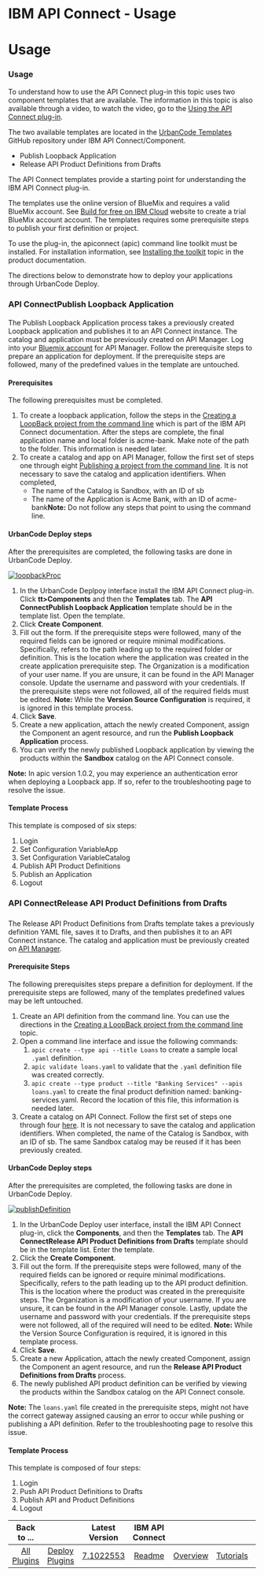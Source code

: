 
IBM API Connect - Usage
=======================

# Usage



### Usage




 


To understand how to use the API Connect plug-in this topic uses two component templates that are available. The information in this topic is also available through a video, to watch the video, go to the [Using the API Connect plug-in](#video-walkthrough). 


The two available templates are located in the [UrbanCode Templates](https://github.com/UrbanCode/Templates-UCD) GitHub repository under IBM API Connect/Component. 


* Publish Loopback Application
* Release API Product Definitions from Drafts


The API Connect templates provide a starting point for understanding the IBM API Connect plug-in. 


The templates use the online version of BlueMix and requires a valid BlueMix account. See [Build for free on IBM Cloud](https://console.ng.bluemix.net/registration/) website to create a trial BlueMix account account. The templates requires some prerequisite steps to publish your first definition or project.


To use the plug-in, the apiconnect (apic) command line toolkit must be installed. For installation information, see [Installing the toolkit](https://www.ibm.com/support/knowledgecenter/SSMNED_5.0.0/com.ibm.apic.toolkit.doc/tapim_cli_install.html) topic in the product documentation.


The directions below to demonstrate how to deploy your applications through UrbanCode Deploy.


### API ConnectPublish Loopback Application


#### 

The Publish Loopback Application process takes a previously created Loopback application and publishes it to an API Connect instance. The catalog and application must be previously created on API Manager. Log into your [Bluemix account](https://new-console.ng.bluemix.net/apis/apiconnect) for API Manager. Follow the prerequisite steps to prepare an application for deployment. If the prerequisite steps are followed, many of the predefined values in the template are untouched.


#### Prerequisites


The following prerequisites must be completed.


1. To create a loopback application, follow the steps in the [Creating a LoopBack project from the command line](https://www.ibm.com/support/knowledgecenter/SSMNED_5.0.0/com.ibm.apic.toolkit.doc/tutorial_cli_project_create.html?cp=SSMNED_5.0.0%2F1-2-0-1-0&lang=en) which is part of the IBM API Connect documentation. After the steps are complete, the final application name and local folder is acme-bank. Make note of the path to the folder. This information is needed later.
2. To create a catalog and app on API Manager, follow the first set of steps one through eight [Publishing a project from the command line](https://www.ibm.com/support/knowledgecenter/SSMNED_5.0.0/com.ibm.apic.toolkit.doc/tutorial_cli_project_stage_command.html?cp=SSMNED_5.0.0%2F1-2-0-1-4&lang=en). It is not necessary to save the catalog and application identifiers. When completed,
	* The name of the Catalog is Sandbox, with an ID of sb
	* The name of the Application is Acme Bank, with an ID of acme-bank**Note:** Do not follow any steps that point to using the command line.


#### UrbanCode Deploy steps



After the prerequisites are completed, the following tasks are done in UrbanCode Deploy.


[![loopbackProc](loopbackproc1.png)](loopbackproc1.png)


1. In the UrbanCode Deplpoy interface install the IBM API Connect plug-in. Click **tt>Components** and then the **Templates** tab. The **API ConnectPublish Loopback Application** template should be in the template list. Open the template.
2. Click **Create Component**.
3. Fill out the form. If the prerequisite steps were followed, many of the required fields can be ignored or require minimal modifications. Specifically,  refers to the path leading up to the required folder or definition. This is the location where the application was created in the create application prerequisite step. The Organization is a modification of your user name. If you are unsure, it can be found in the API Manager console. Update the username and password with your credentials. If the prerequisite steps were not followed, all of the required fields must be edited.
**Note:** While the **Version Source Configuration** is required, it is ignored in this template process.
4. Click **Save**.
5. Create a new application, attach the newly created Component, assign the Component an agent resource, and run the **Publish Loopback Application** process.
6. You can verify the newly published Loopback application by viewing the products within the **Sandbox** catalog on the API Connect console.


**Note:** In apic version 1.0.2, you may experience an authentication error when deploying a Loopback app. If so, refer to the troubleshooting page to resolve the issue.


#### Template Process



This template is composed of six steps:


1. Login
2. Set Configuration VariableApp
3. Set Configuration VariableCatalog
4. Publish API Product Definitions
5. Publish an Application
6. Logout


### API ConnectRelease API Product Definitions from Drafts


### 
The Release API Product Definitions from Drafts template takes a previously definition YAML file, saves it to Drafts, and then publishes it to an API Connect instance. The catalog and application must be previously created on [API Manager](https://new-console.ng.bluemix.net/apis/apiconnect).


#### Prerequisite Steps


The following prerequisites steps prepare a definition for deployment. If the prerequisite steps are followed, many of the templates predefined values may be left untouched.


1. Create an API definition from the command line. You can use the directions in the [Creating a LoopBack project from the command line](https://www.ibm.com/support/knowledgecenter/SSMNED_5.0.0/com.ibm.apic.toolkit.doc/tutorial_cli_project_create.html?cp=SSMNED_5.0.0%2F1-2-0-1-0&lang=en) topic.
2. Open a command line interface and issue the following commands:
	1. `apic create --type api --title Loans` to create a sample local `.yaml` definition.
	2. `apic validate loans.yaml` to validate that the `.yaml` definition file was created correctly.
	3. `apic create --type product --title "Banking Services" --apis loans.yaml` to create the final product definition named: banking-services.yaml. Record the location of this file, this information is needed later.
3. Create a catalog on API Connect. Follow the first set of steps one through four [here](https://www.ibm.com/support/knowledgecenter/SSMNED_5.0.0/com.ibm.apic.toolkit.doc/tutorial_cli_project_stage_command.html?cp=SSMNED_5.0.0%2F1-2-0-1-4&lang=en). It is not necessary to save the catalog and application identifiers. When completed, the name of the Catalog is Sandbox, with an ID of sb. The same Sandbox catalog may be reused if it has been previously created.


#### UrbanCode Deploy steps



After the prerequisites are completed, the following tasks are done in UrbanCode Deploy.


[![publishDefinition](publishdefinition1.png)](publishdefinition1.png)


1. In the UrbanCode Deploy user interface, install the IBM API Connect plug-in, click the **Components**, and then the **Templates** tab. The **API ConnectRelease API Product Definitions from Drafts** template should be in the template list. Enter the template.
2. Click the **Create Component**.
3. Fill out the form. If the prerequisite steps were followed, many of the required fields can be ignored or require minimal modifications. Specifically,  refers to the path leading up to the API product definition. This is the location where the product was created in the prerequisite steps. The Organization is a modification of your username. If you are unsure, it can be found in the API Manager console. Lastly, update the username and password with your credentials. If the prerequisite steps were not followed, all of the required will need to be edited.
**Note:** While the Version Source Configuration is required, it is ignored in this template process.
4. Click **Save**.
5. Create a new Application, attach the newly created Component, assign the Component an agent resource, and run the **Release API Product Definitions from Drafts** process.
6. The newly published API product definition can be verified by viewing the products within the Sandbox catalog on the API Connect console.


**Note:** The `loans.yaml` file created in the prerequisite steps, might not have the correct gateway assigned causing an error to occur while pushing or publishing a API definition. Refer to the troubleshooting page to resolve this issue.


#### Template Process



This template is composed of four steps:


1. Login
2. Push API Product Definitions to Drafts
3. Publish API and Product Definitions
4. Logout


|Back to ...||Latest Version|IBM API Connect ||||||
| :---: | :---: | :---: | :---: | :---: | :---: | :---: | :---: | :---: |
|[All Plugins](../../index.md)|[Deploy Plugins](../README.md)|[7.1022553](https://raw.githubusercontent.com/UrbanCode/IBM-UCD-PLUGINS/main/files/apiconnect/apiconnect-7.1022553.zip)|[Readme](README.md)|[Overview](overview.md)|[Tutorials](tutorials.md)|[Steps](steps.md)|[Troubleshooting](troubleshooting.md)|[Downloads](downloads.md)|
